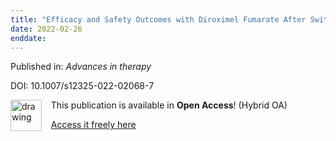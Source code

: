 ```yaml
---
title: "Efficacy and Safety Outcomes with Diroximel Fumarate After Switching from Prior Therapies or Continuing on DRF: Results from the Phase 3 EVOLVE-MS-1 Study."
date: 2022-02-26
enddate:
---
```


Published in: *Advances in therapy*

DOI: 10.1007/s12325-022-02068-7

<img src="https://upload.wikimedia.org/wikipedia/commons/thumb/7/77/Open_Access_logo_PLoS_transparent.svg/800px-Open_Access_logo_PLoS_transparent.svg.png" alt="drawing" width="50" align="left"/> &nbsp;&nbsp;&nbsp;This publication is available in **Open Access**! (Hybrid OA)

&nbsp;&nbsp;&nbsp;[Access it freely here](https://link.springer.com/content/pdf/10.1007/s12325-022-02068-7.pdf
)


